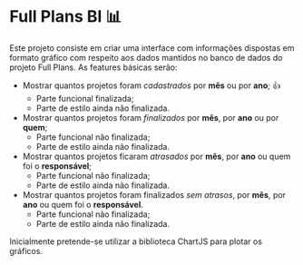 # Full Plans BI :bar_chart:

Este projeto consiste em criar uma interface com informações dispostas em formato gráfico com respeito aos dados mantidos no banco de dados do projeto Full Plans. As features básicas serão:

* Mostrar quantos projetos foram <i>cadastrados</i> por <strong>mês</strong> ou por <strong>ano</strong>; :+1:
  * Parte funcional finalizada;
  * Parte de estilo ainda não finalizada.
* Mostrar quantos projetos foram <i>finalizados</i> por <strong>mês</strong>, por <strong>ano</strong> ou por <strong>quem</strong>;
  * Parte funcional não finalizada;
  * Parte de estilo ainda não finalizada.
* Mostrar quantos projetos ficaram <i>atrasados</i> por <strong>mês</strong>, por <strong>ano</strong> ou quem foi o <strong>responsável</strong>;
  * Parte funcional não finalizada;
  * Parte de estilo ainda não finalizada.
* Mostrar quantos projetos foram finalizados <i>sem atrasos</i>, por <strong>mês</strong>, por <strong>ano</strong> ou quem foi o <strong>responsável</strong>.
  * Parte funcional não finalizada;
  * Parte de estilo ainda não finalizada.

Inicialmente pretende-se utilizar a biblioteca ChartJS para plotar os gráficos.
